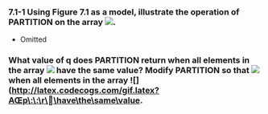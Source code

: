 
### 7.1-1 Using Figure 7.1 as a model, illustrate the operation of PARTITION on the array ![](http://latex.codecogs.com/gif.latex?A\=\<13,19,9,5,12,8,7,4,21,2,6,11>).
- Omitted

### What value of q does PARTITION return when all elements in the array ![](http://latex.codecogs.com/gif.latex?AŒp\:\:\r􏰀) have the same value? Modify PARTITION so that ![](http://latex.codecogs.com/gif.latex?q\D\b.p\C\r/=2c) when all elements in the array ![](http://latex.codecogs.com/gif.latex?AŒp\:\:\r\􏰀\have\the\same\value.